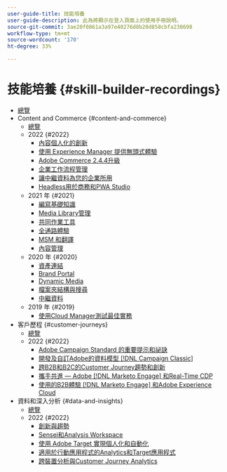 ```yaml
---
user-guide-title: 技能培養
user-guide-description: 此為將顯示在登入頁面上的使用手冊說明。
source-git-commit: 3ae20f0861a3a97e40276d8b20d858cbfa238698
workflow-type: tm+mt
source-wordcount: '170'
ht-degree: 33%

---
```



# 技能培養 {#skill-builder-recordings}

+ [總覽](overview.md)
+ Content and Commerce {#content-and-commerce}
   + [總覽](content-and-commerce/overview.md)
   + 2022 {#2022}
      + [內容個人化的創新](content-and-commerce/2022/content-perosonalization.md)
      + [使用 Experience Manager 提供無頭式體驗](content-and-commerce/2022/headless.md)
      + [Adobe Commerce 2.4.4升級](content-and-commerce/2022/commerce-upgrade.md)
      + [企業工作流程管理](content-and-commerce/2022/workflow.md)
      + [讓中繼資料為您的企業所用](content-and-commerce/2022/metadata.md)
      + [Headless用於商務和PWA Studio](content-and-commerce/2022/headless-pwa.md)
   + 2021 年 {#2021}
      + [編寫基礎知識](content-and-commerce/2021/authoring-fundamentals.md)
      + [Media Library管理](content-and-commerce/2021/media-library-administration.md)
      + [共同作業工具](content-and-commerce/2021/collaboration-tools.md)
      + [全通路體驗](content-and-commerce/2021/omnichannel-experiences.md)
      + [MSM 和翻譯](content-and-commerce/2021/multi-site-management-web-translation.md)
      + [內容管理](content-and-commerce/2021/traditional-headless-content-management.md)
   + 2020 年 {#2020}
      + [資產連結](content-and-commerce/2020/asset-link.md)
      + [Brand Portal](content-and-commerce/2020/brand-portal.md)
      + [Dynamic Media](content-and-commerce/2020/dynamic-media.md)
      + [檔案夾結構與搜尋](content-and-commerce/2020/folder-structure-search.md)
      + [中繼資料](content-and-commerce/2020/metadata.md)
   + 2019 年 {#2019}
      + [使用Cloud Manager測試最佳實務](content-and-commerce/2019/cloud-manager-testing.md)
+ 客戶歷程 {#customer-journeys}
   + [總覽](customer-journeys/overview.md)
   + 2022 {#2022}
      + [Adobe Campaign Standard 的重要提示和祕訣](customer-journeys/2022/tips-and-tricks.md)
      + [開發及自訂Adobe的資料模型 [!DNL Campaign Classic]](customer-journeys/2022/data-models.md)
      + [跨B2B和B2C的Customer Journey趨勢和創新](customer-journeys/2022/keynote.md)
      + [攜手共進 — Adobe [!DNL Marketo Engage] 和Real-Time CDP](customer-journeys/2022/b2b-campaigns.md)
      + [使用的B2B體驗 [!DNL Marketo Engage] 和Adobe Experience Cloud](customer-journeys/2022/b2b-experiences.md)
+ 資料和深入分析 {#data-and-insights}
   + [總覽](data-and-insights/overview.md)
   + 2022 {#2022}
      + [創新與趨勢](data-and-insights/2022/innovations.md)
      + [Sensei和Analysis Workspace](data-and-insights/2022/sensei.md)
      + [使用 Adobe Target 實現個人化和自動化](data-and-insights/2022/personalize.md)
      + [適用於行動應用程式的Analytics和Target應用程式](data-and-insights/2022/mobile-and-apps.md)
      + [跨裝置分析與Customer Journey Analytics](data-and-insights/2022/cross-device-analytics.md)

<!--    + [Adobe Campaign Classic V7 vs V8](customer-journeys/2022/classic-v7-vs-v8.md) -->
